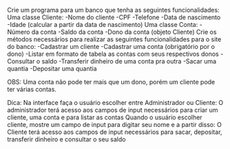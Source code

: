 Crie um programa para um banco que tenha as seguintes funcionalidades:
Uma classe Cliente:
    -Nome do cliente
    -CPF
    -Telefone
    -Data de nascimento
    -Idade (calcular a partir da data de nascimento)
Uma classe Conta:
    -Número da conta
    -Saldo da conta
    -Dono da conta (objeto Cliente)
Crie os métodos necessários para realizar as seguintes funcionalidades para o site do banco:
-Cadastrar um cliente
-Cadastrar uma conta (obrigatório por o dono)
-Listar em formato de tabela as contas com seus respectivos donos
-Consultar o saldo
-Transferir dinheiro de uma conta pra outra
-Sacar uma quantia
-Depositar uma quantia

OBS: Uma conta não pode ter mais que um dono, porém um cliente pode ter várias contas.

Dica: Na interface faça o usuário escolher entre Administrador ou Cliente:
O administrador terá acesso aos campos de input necessários para criar um cliente, uma conta e para listar as contas
Quando o usuário escolher cliente, mostre um campo de input para digitar seu nome e a partir disso:
O Cliente terá acesso aos campos de input necessários para sacar, depositar, transferir dinheiro e consultar o seu saldo

